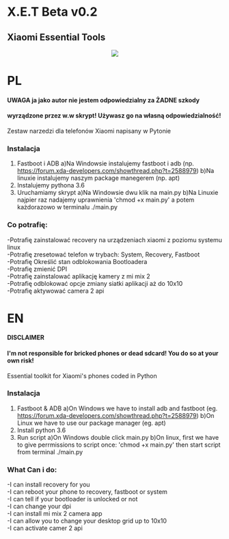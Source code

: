 # X.E.T Beta v0.2
## Xiaomi Essential Tools

<center><img src="https://github.com/mezutelni/twrp-installer-xiaomi/blob/master/xet.png"/></center>

# PL


#### UWAGA ja jako autor nie jestem odpowiedzialny za ŻADNE szkody
#### wyrządzone przez w.w skrypt! Używasz go na własną odpowiedzialność!

Zestaw narzedzi dla telefonów Xiaomi napisany w Pytonie

### Instalacja

1. Fastboot i ADB
  a)Na Windowsie instalujemy fastboot i adb (np. https://forum.xda-developers.com/showthread.php?t=2588979)
  b)Na linuxie instalujemy naszym package manegerem (np. apt)
2. Instalujemy pythona 3.6
3. Uruchamiamy skrypt
  a)Na Windowsie dwu klik na main.py
  b)Na Linuxie najpier raz nadajemy uprawnienia 'chmod +x main.py' a potem każdorazowo w terminalu  ./main.py

### Co potrafię:
-Potrafię zainstalować recovery na urządzeniach xiaomi z poziomu systemu linux<br>
-Potrafię zresetować telefon w trybach: System, Recovery, Fastboot<br>
-Potrafię Określić stan odblokowania Bootloadera<br>
-Potrafię zmienić DPI<br>
-Potrafię zainstalować aplikację kamery z mi mix 2<br>
-Potrafię odblokować opcje zmiany siatki aplikacji aż do 10x10<br>
-Potrafię aktywować camera 2 api<br>

# EN

#### DISCLAIMER
#### I'm not responsible for bricked phones or dead sdcard! You do so at your own risk!

Essential toolkit for Xiaomi's phones coded in Python

### Instalacja

1. Fastboot & ADB
  a)On Windows we have to install adb and fastboot (eg. https://forum.xda-developers.com/showthread.php?t=2588979)
  b)On Linux we have to use our package manager (eg. apt)
2. Install python 3.6
3. Run script
  a)On Windows double click main.py
  b)On linux, first we have to give perrmissions to script once: 'chmod +x main.py' then start script from terminal  ./main.py

### What Can i do:
-I can install recovery for you<br>
-I can reboot your phone to recovery, fastboot or system<br>
-I can tell if your bootloader is unlocked or not<br>
-I can change your dpi<br>
-I can install mi mix 2 camera app<br>
-I can allow you to change your desktop grid up to 10x10<br>
-I can activate camer 2 api<br>
